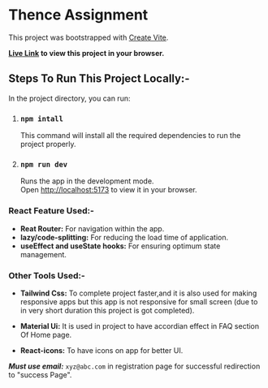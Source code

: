 # Thence Assignment

This project was bootstrapped with [Create Vite](https://vitejs.dev/guide/).

**[Live Link](https://thence-assignment-amber.vercel.app/) to view this project in your browser.**

## Steps To Run This Project Locally:-

In the project directory, you can run:

1. ### `npm intall`

   This command will install all the required dependencies to run the project properly.

2. ### `npm run dev`

   Runs the app in the development mode.\
   Open [http://localhost:5173](http://localhost:3000) to view it in your browser.

### React Feature Used:-

- **Reat Router:** For navigation within the app.
- **lazy/code-splitting:** For reducing the load time of application.
- **useEffect and useState hooks:** For ensuring optimum state management.

### Other Tools Used:-

- **Tailwind Css:** To complete project faster,and it is also used for making responsive apps but this app is not responsive for small screen (due to in very short duration this project is got completed).

- **Material Ui:** It is used in project to have accordian effect in FAQ section Of Home page.

- **React-icons:** To have icons on app for better UI.

**_Must use email:_** `xyz@abc.com` in registration page for successful redirection to "success Page".
